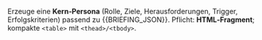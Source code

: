 Erzeuge eine **Kern‑Persona** (Rolle, Ziele, Herausforderungen, Trigger, Erfolgskriterien) passend zu {{BRIEFING_JSON}}.
Pflicht: **HTML‑Fragment**; kompakte `<table>` mit `<thead>/<tbody>`.
